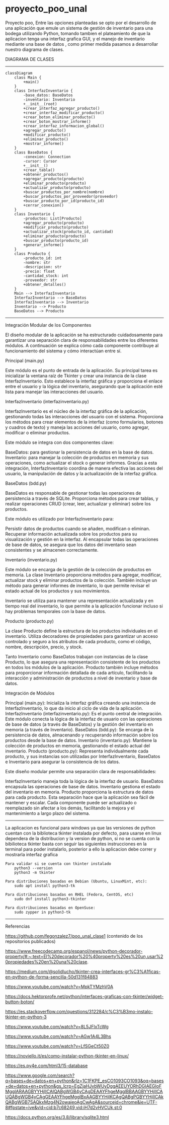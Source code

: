 # proyecto_poo_unal
Proyecto poo, Entre las opciones planteadas se opto por el desarrollo de una aplicación que emule un sistema de gestión de inventario para una bodega utilizando Python, tomando tambien el plateamiento de que la aplicacion tenga una interfaz grafica GUI,  y el manejo de inventario mediante una base de datos , como primer medida pasamos a desarrollar nuestro diagrama de clases. 

DIAGRAMA DE CLASES

***
```mermaid
classDiagram
    class Main {
        +main()
    }
    class InterfazInventario {
        -base_datos: BaseDatos
        -inventario: Inventario
        +__init__(root)
        +crear_interfaz_agregar_producto()
        +crear_interfaz_modificar_producto()
        +crear_boton_eliminar_producto()
        +crear_boton_mostrar_informe()
        +crear_interfaz_informacion_global()
        +agregar_producto()
        +modificar_producto()
        +eliminar_producto()
        +mostrar_informe()
    }
    class BaseDatos {
        -conexion: Connection
        -cursor: Cursor
        +__init__()
        +crear_tabla()
        +obtener_productos()
        +agregar_producto(producto)
        +eliminar_producto(producto)
        +actualizar_producto(producto)
        +buscar_productos_por_nombre(nombre)
        +buscar_productos_por_proveedor(proveedor)
        +buscar_producto_por_id(producto_id)
        +cerrar_conexion()
    }
    class Inventario {
        -productos: List[Producto]
        +agregar_producto(producto)
        +modificar_producto(producto)
        +actualizar_stock(producto_id, cantidad)
        +eliminar_producto(producto)
        +buscar_producto(producto_id)
        +generar_informe()
    }
    class Producto {
        -producto_id: int
        -nombre: str
        -descripcion: str
        -precio: float
        -cantidad_stock: int
        -proveedor: str
        +obtener_detalles()
    }
    Main --> InterfazInventario 
    InterfazInventario --> BaseDatos 
    InterfazInventario --> Inventario 
    Inventario --> Producto 
    BaseDatos --> Producto 

```

-----------------------------------------------------------------------------
Integración Modular de los Componentes

El diseño modular de la aplicación se ha estructurado cuidadosamente para garantizar una separación clara de responsabilidades entre los diferentes módulos. A continuación se explica cómo cada componente contribuye al funcionamiento del sistema y cómo interactúan entre sí.

Principal (main.py)

Este módulo es el punto de entrada de la aplicación. Su principal tarea es inicializar la ventana raíz de Tkinter y crear una instancia de la clase InterfazInventario. Esto establece la interfaz gráfica y proporciona el enlace entre el usuario y la lógica del inventario, asegurando que la aplicación esté lista para manejar las interacciones del usuario.

InterfazInventario (interfazinventario.py)

InterfazInventario es el núcleo de la interfaz gráfica de la aplicación, gestionando todas las interacciones del usuario con el sistema. Proporciona los métodos para crear elementos de la interfaz (como formularios, botones y cuadros de texto) y maneja las acciones del usuario, como agregar, modificar o eliminar productos.

Este módulo se integra con dos componentes clave:

BaseDatos: para gestionar la persistencia de datos en la base de datos.
Inventario: para manejar la colección de productos en memoria y sus operaciones, como actualizar el stock o generar informes.
Gracias a esta integración, InterfazInventario coordina de manera efectiva las acciones del usuario, la manipulación de datos y la actualización de la interfaz gráfica.

BaseDatos (bdd.py)

BaseDatos es responsable de gestionar todas las operaciones de persistencia a través de SQLite. Proporciona métodos para crear tablas, y realizar operaciones CRUD (crear, leer, actualizar y eliminar) sobre los productos.

Este módulo es utilizado por InterfazInventario para:

Persistir datos de productos cuando se añaden, modifican o eliminan.
Recuperar información actualizada sobre los productos para su visualización y gestión en la interfaz.
Al encapsular todas las operaciones de base de datos, se asegura que los datos del inventario sean consistentes y se almacenen correctamente.

Inventario (inventario.py)

Este módulo se encarga de la gestión de la colección de productos en memoria. La clase Inventario proporciona métodos para agregar, modificar, actualizar stock y eliminar productos de la colección. También incluye un método para generar informes de inventario, lo que permite revisar el estado actual de los productos y sus movimientos.

Inventario se utiliza para mantener una representación actualizada y en tiempo real del inventario, lo que permite a la aplicación funcionar incluso si hay problemas temporales con la base de datos.

Producto (producto.py)

La clase Producto define la estructura de los productos individuales en el inventario. Utiliza decoradores de propiedades para garantizar un acceso controlado y seguro a los atributos de cada producto, como el código, nombre, descripción, precio, y stock.

Tanto Inventario como BaseDatos trabajan con instancias de la clase Producto, lo que asegura una representación consistente de los productos en todos los módulos de la aplicación. Producto también incluye métodos para proporcionar información detallada de cada artículo, facilitando la interacción y administración de productos a nivel de inventario y base de datos.

Integración de Módulos

Principal (main.py): Inicializa la interfaz gráfica creando una instancia de InterfazInventario, lo que da inicio al ciclo de vida de la aplicación.
InterfazInventario (interfazinventario.py): Es el punto central de integración. Este módulo conecta la lógica de la interfaz de usuario con las operaciones de base de datos (a través de BaseDatos) y la gestión del inventario en memoria (a través de Inventario).
BaseDatos (bdd.py): Se encarga de la persistencia de datos, almacenando y recuperando información sobre los productos desde la base de datos.
Inventario (inventario.py): Mantiene la colección de productos en memoria, gestionando el estado actual del inventario.
Producto (producto.py): Representa individualmente cada producto, y sus instancias son utilizadas por InterfazInventario, BaseDatos e Inventario para asegurar la consistencia de los datos.


Este diseño modular permite una separación clara de responsabilidades:

InterfazInventario maneja toda la lógica de la interfaz de usuario.
BaseDatos encapsula las operaciones de base de datos.
Inventario gestiona el estado del inventario en memoria.
Producto proporciona la estructura de datos para cada producto.
Esta separación hace que la aplicación sea fácil de mantener y escalar. Cada componente puede ser actualizado o reemplazado sin afectar a los demás, facilitando la mejora y el mantenimiento a largo plazo del sistema.



_____________________________________________________________________________________________________________________________________


La aplicacion es funcional para windows ya que las versiones de python cuentan con la biblioteca tkinter instalada por defecto, para usarse en linux dependera de la distribucion y la version de python, si no se cuenta con la bibilioteca tkinter   basta con seguir las siguientes instrucciones  en la terminal para poder instalarlo, posterior a ello la aplicacion debe correr y mostrarla interfaz grafica  
```
Para validar si se cuenta con tkinter instalado
    python3 --version
    python3 -m tkinter

Para distribuciones basadas en Debian (Ubuntu, LinuxMint, etc):
    sudo apt install python3-tk

Para distribuciones basadas en RHEL (Fedora, CentOS, etc)
    sudo dnf install python3-tkinter

Para distribuciones basadas en OpenSuse:
    sudo zypper in python3-tk
```
---------------------------
Referencias

https://github.com/fegonzalez7/poo_unal_clase1 (contenido de los repositorios publicados)

https://www.freecodecamp.org/espanol/news/python-decorador-property/#:~:text=El%20decorador%20%40property%20es%20un,usar%20propiedades%20en%20una%20clase.

https://medium.com/@solidlucho/tkinter-crea-interfaces-gr%C3%A1ficas-en-python-de-forma-sencilla-50d131f84883

https://www.youtube.com/watch?v=MpkTYMzhV0A

https://docs.hektorprofe.net/python/interfaces-graficas-con-tkinter/widget-button-boton/

https://es.stackoverflow.com/questions/312284/c%C3%B3mo-instalo-tkinter-en-python-3

https://www.youtube.com/watch?v=8L5JFlxTcWg

https://www.youtube.com/watch?v=AGw1A4L3Bhs

https://www.youtube.com/watch?v=LfSGeCt50Z0

https://noviello.it/es/como-instalar-python-tkinter-en-linux/

https://es.py4e.com/html3/15-database

https://www.google.com/search?q=bases+de+datos+en+python&rlz=1C1FKPE_esCO1093CO1093&oq=bases+de+datos+en+python&gs_lcrp=EgZjaHJvbWUyDggAEEUYORhDGIAEGIoFMggIARAAGBYYHjIICAIQABgWGB4yCAgDEAAYFhgeMggIBBAAGBYYHjIICAUQABgWGB4yCAgGEAAYFhgeMggIBxAAGBYYHjIKCAgQABgPGBYYHjIICAkQABgWGB7SAQkxMzg4N2owajeoAgCwAgA&sourceid=chrome&ie=UTF-8#fpstate=ive&vld=cid:b7c68249,vid:iH7d2vHVCUk,st:0

https://docs.python.org/es/3.8/library/sqlite3.html
